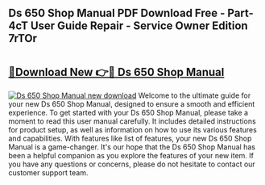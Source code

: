 ## Ds 650 Shop Manual PDF Download Free - Part-4cT User Guide Repair - Service Owner Edition 7rTOr

# <h2><a href="http://bc48843.oget.top/?id=Ds+650+Shop+Manual">🔗Download New 👉🔴 Ds 650 Shop Manual</a></h2>

[![Ds 650 Shop Manual new download](https://i.imgur.com/5g1atiW.png)](http://bc48843.oget.top/?id=Ds+650+Shop+Manual)
Welcome to the ultimate guide for your new Ds 650 Shop Manual, designed to ensure a smooth and efficient experience. To get started with your Ds 650 Shop Manual, please take a moment to read this user manual carefully. It includes detailed instructions for product setup, as well as information on how to use its various features and capabilities. With features like list of features, your new Ds 650 Shop Manual is a game-changer. It's our hope that the Ds 650 Shop Manual has been a helpful companion as you explore the features of your new item. If you have any questions or concerns, please do not hesitate to contact our customer support team.
